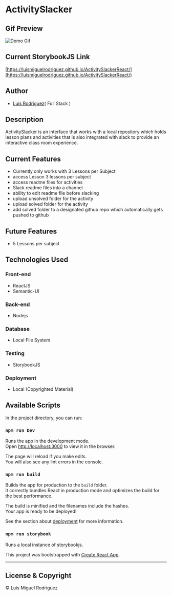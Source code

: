 
# ActivitySlacker

## Gif Preview

![Demo Gif](/images/ActivitySlackerReact.gif)

## Current StorybookJS Link
[https://luismiguelrodriguez.github.io/ActivitySlackerReact/](https://luismiguelrodriguez.github.io/ActivitySlackerReact/)


## Author
  - [Luis Rodriguez](https://github.com/LuisMiguelRodriguez)( Full Stack )


## Description
  ActivitySlacker is an interface that works with a local repository which holds lesson plans and activities that is also integrated with slack to provide an interactive class room experience.

## Current Features
- Currently only works with 3 Lessons per Subject
- access Lesson 3 lessons per subject
- access readme files for activities
- Slack readme files into a channel
- ability to edit readme file before slacking
- upload unsolved folder for the activity
- upload solved folder for the activity
- add solved folder to a designated github repo which 
  automatically gets pushed to github

## Future Features
- 5 Lessons per subject

## Technologies Used

  ### Front-end  
  - ReactJS
  - Semantic-UI

  ### Back-end
  - Nodejs

  ### Database
  - Local File System

  ### Testing
  - StorybookJS

  ### Deployment
  - Local (Copyrighted Material)

## Available Scripts

In the project directory, you can run:

### `npm run Dev`

Runs the app in the development mode.<br>
Open [http://localhost:3000](http://localhost:3000) to view it in the browser.

The page will reload if you make edits.<br>
You will also see any lint errors in the console.


### `npm run build`

Builds the app for production to the `build` folder.<br>
It correctly bundles React in production mode and optimizes the build for the best performance.

The build is minified and the filenames include the hashes.<br>
Your app is ready to be deployed!

See the section about [deployment](https://facebook.github.io/create-react-app/docs/deployment) for more information.


### `npm run storybook`

Runs a local instance of storybookjs.


This project was bootstrapped with [Create React App](https://github.com/facebook/create-react-app).


---
## License & Copyright
© Luis Miguel Rodriguez 

